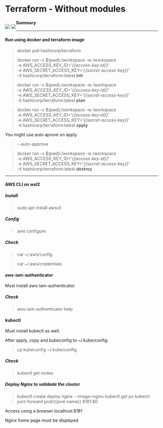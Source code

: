 # Terraform - Without modules

<p style="float:left">
    <img src="https://img.shields.io/badge/FullCycle-000000?style=plastic"  /> 
    <img src="https://img.shields.io/badge/Terraform-7B42BC?style=plastic&logo=Terraform&logoColor=white" /> 
</p>

#### Summary



-----

#### Run using docker and terraform image

> docker pull hashicorp/terraform

> docker run -v $(pwd):/workspace -w /workspace \
>  -e AWS_ACCESS_KEY_ID='_{{access-key-id}}_' \
>  -e AWS_SECRET_ACCESS_KEY='_{{secret-access-key}}_' \
>  -it hashicorp/terraform:latest **init**

> docker run -v $(pwd):/workspace -w /workspace \
>  -e AWS_ACCESS_KEY_ID='_{{access-key-id}}_' \
>  -e AWS_SECRET_ACCESS_KEY='_{{secret-access-key}}_' \
>  -it hashicorp/terraform:latest **plan**

> docker run -v $(pwd):/workspace -w /workspace \
>  -e AWS_ACCESS_KEY_ID='_{{access-key-id}}_' \
>  -e AWS_SECRET_ACCESS_KEY='_{{secret-access-key}}_' \
>  -it hashicorp/terraform:latest **apply**

You might use auto aprove on apply
> --auto-approve


> docker run -v $(pwd):/workspace -w /workspace \
>  -e AWS_ACCESS_KEY_ID='_{{access-key-id}}_' \
>  -e AWS_SECRET_ACCESS_KEY='_{{secret-access-key}}_' \
>  -it hashicorp/terraform:latest **destroy**

-----

#### AWS CLI on wsl2

##### Install
> sudo apt install awscli

##### Config
> aws configure

##### Check
> cat ~/.aws/config

> cat ~/.aws/credentials


#### aws-iam-authenticator

Must install aws-iam-authenticator

##### Check
> aws-iam-authenticator help

#### kubectl

Must install kubectl as well.

After apply, copy and kubeconfig to ~/.kube/config 
> cp kubeconfig  ~/.kube/config 

##### Check
> kubectl get nodes

##### Deploy Nginx to validade the cluster

> kubectl create deploy nginx --image=nginx
> kubectl get po
> kubectl port-forward pod/{{pod-name}} 8181:80

Access using a browser localhost:8181

Nginx home page must be displayed


